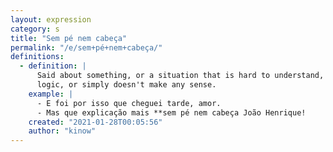 ```yaml
---
layout: expression
category: s
title: "Sem pé nem cabeça"
permalink: "/e/sem+pé+nem+cabeça/"
definitions:
  - definition: |
      Said about something, or a situation that is hard to understand, doesn't have
      logic, or simply doesn't make any sense.
    example: |
      - E foi por isso que cheguei tarde, amor.
      - Mas que explicação mais **sem pé nem cabeça João Henrique!
    created: "2021-01-28T00:05:56"
    author: "kinow"
---
```

